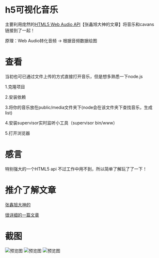 # h5可视化音乐
主要利用庞然的[HTML5 Web Audio API](https://github.com/ustbhuangyi/vue-sell)【张鑫旭大神的文章】将音乐和cavans链接到了一起！

原理：Web Audio转化音频 -> 根据音频数据绘图
# 查看
当初也可已通过文件上传的方式直接打开音乐，但是想多熟悉一下node.js

  1.克隆项目
  
  2.安装依赖
  
  3.将你的音乐放在public/media文件夹下(node会在该文件夹下查找音乐，生成list)
  
  4.安装supervisor实时监听小工具（supervisor bin/www）
  
  5.打开浏览器
# 感言
特别强大的一个HTML5 api 不过工作中用不到，所以简单了解玩了了一下！
# 推介了解文章
[张鑫旭大神的](http://www.zhangxinxu.com/wordpress/2017/06/html5-web-audio-api-js-ux-voice/)

[很详细的一篇文章](http://www.cnblogs.com/qieguo/p/5405303.html)
# 截图
![预览图](http://orfd0ppp9.bkt.clouddn.com/webAudio2017630-100527.jpg)
![预览图](http://orfd0ppp9.bkt.clouddn.com/webAudio2017630-100452.jpg)
![预览图](http://orfd0ppp9.bkt.clouddn.com/webAudio2017630-100511.jpg)
